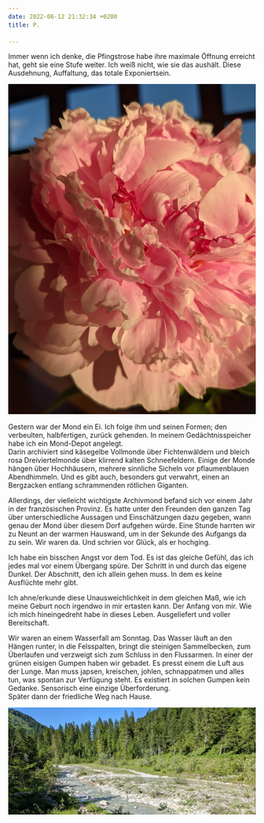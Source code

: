 ```yaml
---
date: 2022-06-12 21:32:34 +0200
title: P.

---
```

Immer wenn ich denke, die Pfingstrose habe ihre maximale Öffnung erreicht hat, geht sie eine Stufe weiter. Ich weiß nicht, wie sie das aushält. Diese Ausdehnung, Auffaltung, das totale Exponiertsein. 

![](/uploads/pfingstrose-3.jpg)

Gestern war der Mond ein Ei. Ich folge ihm und seinen Formen; den verbeulten,  halbfertigen,  zurück gehenden. In meinem Gedächtnisspeicher habe ich ein Mond-Depot angelegt.   
Darin archiviert sind käsegelbe Vollmonde über Fichtenwäldern und bleich rosa Dreiviertelmonde über klirrend kalten Schneefeldern. Einige der Monde hängen über Hochhäusern, mehrere sinnliche Sicheln vor pflaumenblauen Abendhimmeln. Und es gibt auch, besonders gut verwahrt, einen an Bergzacken entlang schrammenden rötlichen Giganten.

  
Allerdings, der vielleicht wichtigste Archivmond befand sich vor einem Jahr in der französischen Provinz. Es hatte unter den Freunden den ganzen Tag über unterschiedliche Aussagen und Einschätzungen dazu gegeben, wann genau der Mond über diesem Dorf aufgehen würde. Eine Stunde harrten wir zu Neunt an der warmen Hauswand, um in der Sekunde des Aufgangs da zu sein. Wir waren da. Und schrien vor Glück, als er hochging.

Ich habe ein bisschen Angst vor dem Tod. Es ist das gleiche Gefühl, das ich jedes mal vor einem Übergang spüre. Der Schritt in und durch das eigene Dunkel. Der Abschnitt, den ich allein gehen muss. In dem es keine Ausflüchte mehr gibt. 

Ich ahne/erkunde diese Unausweichlichkeit in dem gleichen Maß, wie ich meine Geburt noch irgendwo in mir ertasten kann. Der Anfang von mir. Wie ich mich hineingedreht habe in dieses Leben. Ausgeliefert und voller Bereitschaft.

Wir waren an einem Wasserfall am Sonntag. Das Wasser läuft an den Hängen runter, in die Felsspalten, bringt die steinigen Sammelbecken, zum Überlaufen und verzweigt sich zum Schluss in den Flussarmen. In einer der grünen eisigen Gumpen haben wir gebadet. Es presst einem die Luft aus der Lunge. Man muss japsen, kreischen, johlen, schnappatmen und alles tun, was spontan zur Verfügung steht. Es existiert in solchen Gumpen kein Gedanke. Sensorisch eine einzige Überforderung.   
Später dann der friedliche Weg nach Hause. 

![](/uploads/flusslauf-1.jpg)